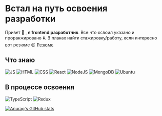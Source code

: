 # Встал на путь освоения разработки

Привет 👋 , **я frontend разработчик**. Все что освоил указано и проранжировано ⬇️. В планах найти стажировку/работу, если интересно вот резюме 😉 [Резюме](https://bird-breadfruit-4c4.notion.site/bb5519afe7f544b2a0a45b6c57a30693?pvs=4)

## Что знаю
![JS](https://img.shields.io/badge/JavaScript-grey?style=flat-sqare&logo=javascript)
![HTML](https://img.shields.io/badge/HTML-grey?style=flat-sqare&logo=html5)
![CSS](https://img.shields.io/badge/CSS3-grey?style=flat-sqare&logo=css3)
![React](https://img.shields.io/badge/React-grey?style=flat-sqare&logo=react)
![NodeJS](https://img.shields.io/badge/Node.js-grey?style=flat-sqare&logo=node.js)
![MongoDB](https://img.shields.io/badge/MongoDB-grey?style=flat-sqare&logo=mongodb)
![Ubuntu](https://img.shields.io/badge/Ubuntu-grey?style=flat-sqare&logo=ubuntu)

## В процессе освоения
![TypeScript](https://img.shields.io/badge/Typescript-grey?style=flat-sqare&logo=typescript)
![Redux](https://img.shields.io/badge/Redux-grey?style=flat-sqare&logo=redux)




[![Anurag's GitHub stats](https://github-readme-stats.vercel.app/api?username=VladislavSerduykov)](https://github.com/anuraghazra/github-readme-stats)

